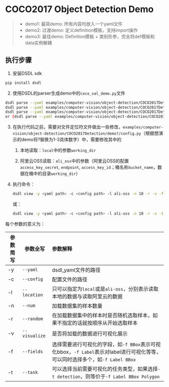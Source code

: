 # COCO2017 Object Detection Demo

> - demo1: 最简demo: 所有内容均放入一个yaml文件
> - demo2: 过渡demo: 定义definition模板，支持import操作
> - demo3: 最佳demo: Definition模板 + 类别形参，完全将def模板和data实例解耦

## 执行步骤

1. 安装DSDL sdk
```bash
pip install dsdl
```

2. 使用DSDL的parser生成demo中的`coco_val_demo.py`文件
```bash
dsdl parse --yaml examples/computer-vision/object-detection/COCO2017Detection/demo1/coco_val_demo.yaml
dsdl parse --yaml examples/computer-vision/object-detection/COCO2017Detection/demo2/coco_val_demo.yaml -p examples/computer-vision/object-detection/COCO2017Detection/demo2
dsdl parse --yaml examples/computer-vision/object-detection/COCO2017Detection/demo3/coco_val_demo.yaml
or (dsdl parse --yaml examples/computer-vision/object-detection/COCO2017Detection/demo3/coco_val_demo_v2.yaml -p examples/computer-vision/object-detection/COCO2017Detection/demo3)
```

3. 在执行代码之前，需要对文件定位符文件做出一些修改，`examples/computer-vision/object-detection/COCO2017Detection/demo?/config.py`（根据想演示的demo将?替换为1-3具体数字）中，需要修改其中的  

   1. 本地读取：`local`中的参数`working_dir`  

   2. 阿里云OSS读取：`ali_oss`中的参数（阿里云OSS的配置`access_key_secret`, `endpoint`, `access_key_id`；桶名称`bucket_name`，数据在桶中的目录`working_dir`）  

4. 执行命令：

   ```bash
   dsdl view -y <yaml path> -c <config path> -l ali-oss -n 10 -r -v -f Label BBox
   ```

   或：

   ```bash
   dsdl view -y <yaml path> -c <config path> -l ali-oss -n 10 -r -v -t detection
   ```


  每个参数的意义为：

| 参数简写 | 参数全写      | 参数解释                                                     |
| -------- | ------------- | :----------------------------------------------------------- |
| -y       | `--yaml`      | dsdl_yaml文件的路径                                          |
| -c       | `--config`    | 配置文件的路径                                               |
| -l       | `--location`  | 只可以指定为`local`或是`ali-oss`，分别表示读取本地的数据与读取阿里云的数据 |
| -n       | `--num`       | 加载数据集的样本数量                                         |
| -r       | `--random`    | 在加载数据集中的样本时是否随机选取样本，如果不指定的话就按顺序从开始选取样本 |
| -v       | `--visualize` | 是否将加载的数据进行可视化展示                               |
| -f       | `--fields`    | 选择需要进行可视化的字段，如`-f BBox`表示可视化bbox，`-f Label`表示对label进行可视化等等，可以同时选择多个，如`-f Label BBox` |
| -t       | `--task`      | 可以选择当前需要可视化的任务类型，如果选择`-t detection`，则等价于`-f Label BBox Polygon` |
